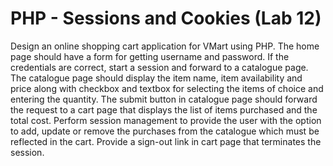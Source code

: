 # PHP - Sessions and Cookies (Lab 12)

Design an online shopping cart application for VMart using PHP. The home
page should have a form for getting username and password. If the
credentials are correct, start a session and forward to a catalogue page. The
catalogue page should display the item name, item availability and price
along with checkbox and textbox for selecting the items of choice and
entering the quantity. The submit button in catalogue page should forward
the request to a cart page that displays the list of items purchased and the
total cost. Perform session management to provide the user with the option
to add, update or remove the purchases from the catalogue which must be
reflected in the cart. Provide a sign-out link in cart page that terminates the
session.
